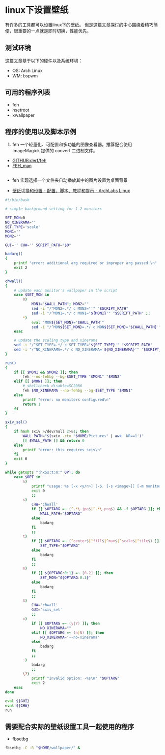 # linux下设置壁纸
  有许多的工具都可以设置linux下的壁纸。
  但是这篇文章探讨的中心围绕着精巧简便，很重要的一点就是即时切换，性能优先。

## 测试环境
  这篇文章基于以下的硬件以及系统环境：
  - OS: Arch Linux
  - WM: bspwm

## 可用的程序列表
  - feh
  - hsetroot
  - xwallpaper

## 程序的使用以及脚本示例

1. feh
  一个轻量化、可配置和多功能的图像查看器。推荐配合使用 ImageMagick 提供的 convert 二进制文件。 
- [GITHUB:derf/feh](https://github.com/derf/feh)
- [FEH_man](https://man.finalrewind.org/1/feh/)
```markdown

```
- feh 实现选择一个文件夹自动播放其中的图片设置为桌面背景

- [壁纸切换和设置 - 配置、脚本、教程和提示 - ArchLabs Linux](https://forum.archlabslinux.com/t/wallpaper-switching-and-setting/5490)
```sh
#!/bin/bash

# simple background setting for 1-2 monitors

SET_MON=0
NO_XINERAMA=''
SET_TYPE='scale'
MON1=''
MON2=''

GUI='' CHW='' SCRIPT_PATH="$0"

badarg()
{
	printf "error: additional arg required or improper arg passed.\n"
	exit 2
}

chwall()
{
	# update each monitor's wallpaper in the script
	case $SET_MON in
		0)
			MON1="$WALL_PATH"; MON2=""
			sed -i "/^MON2=.*/ c MON2=''" "$SCRIPT_PATH"
			sed -i "/^MON1=.*/ c MON1='${MON1}'" "$SCRIPT_PATH" ;;
		*)
			eval "MON${SET_MON}='$WALL_PATH'"
			sed -i "/^MON${SET_MON}=.*/ c MON${SET_MON}='${WALL_PATH}'" "$SCRIPT_PATH"
	esac

	# update the scaling type and xinerama
	sed -i "/^SET_TYPE=.*/ c SET_TYPE='${SET_TYPE}'" "$SCRIPT_PATH"
	sed -i "/^NO_XINERAMA=.*/ c NO_XINERAMA='${NO_XINERAMA}'" "$SCRIPT_PATH"
}

run()
{
	if [[ $MON1 && $MON2 ]]; then
		feh --no-fehbg --bg-$SET_TYPE "$MON1" "$MON2"
	elif [[ $MON1 ]]; then
		# shellcheck disable=SC2086
		feh $NO_XINERAMA --no-fehbg --bg-$SET_TYPE "$MON1"
	else
		printf "error: no monitors configured\n"
		return 1
	fi
}

sxiv_sel()
{
	if hash sxiv >/dev/null 2>&1; then
		WALL_PATH="$(sxiv -rto "$HOME/Pictures" | awk 'NR==1')"
		[[ $WALL_PATH ]] && return 0
	else
		printf "error: this requires sxiv\n"
	fi
	exit 0
}

while getopts ":hxSs:t:m:" OPT; do
	case $OPT in
		h)
			printf "usage: %s [-x <y/n>] [-S, [-s <image>]] [-m monitor] [-t set_type]\n" "${0##*/}"
			exit 0
			;;
		s)
			CHW='chwall'
			if [[ $OPTARG =~ (^.*\.jpg$|^.*\.png$) && -f $OPTARG ]]; then
				WALL_PATH="$OPTARG"
			else
				badarg
			fi
			;;
		t)
			if [[ $OPTARG =~ (^center$|^fill$|^max$|^scale$|^tile$) ]]; then
				SET_TYPE="$OPTARG"
			else
				badarg
			fi
			;;
		m)
			if [[ ${OPTARG:0:1} =~ [0-2] ]]; then
				SET_MON="${OPTARG:0:1}"
			else
				badarg
			fi
			;;
		S)
			CHW='chwall'
			GUI='sxiv_sel'
			;;
		x)
			if [[ $OPTARG =~ (y|Y) ]]; then
				NO_XINERAMA=""
			elif [[ $OPTARG =~ (n|N) ]]; then
				NO_XINERAMA='--no-xinerama'
			else
				badarg
			fi
			;;
		:)
			badarg
			;;
		\?)
			printf "Invalid option: -%s\n" "$OPTARG"
			exit 2
	esac
done

eval ${GUI}
eval ${CHW}
run
```


## 需要配合实际的壁纸设置工具一起使用的程序

- fbsetbg
```sh
fbsetbg -C -R "$HOME/wallpaper/" &
```
